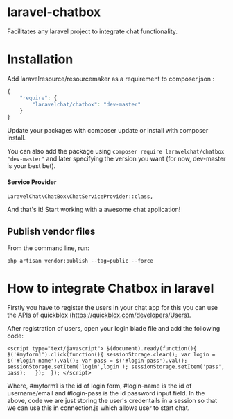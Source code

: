 
# laravel-chatbox
Facilitates any laravel project to integrate chat functionality.
# Installation
Add laravelresource/resourcemaker as a requirement to composer.json :

```php
{
    "require": {
        "laravelchat/chatbox": "dev-master"
    }
}
```
Update your packages with composer update or install with composer install.

You can also add the package using `composer require laravelchat/chatbox "dev-master"` and later specifying the version you want (for now, dev-master is your best bet).

#### Service Provider
`LaravelChat\ChatBox\ChatServiceProvider::class,`

And that's it! Start working with a awesome chat application!

## Publish vendor files

From the command line, run: 

    php artisan vendor:publish --tag=public --force

# How to integrate Chatbox in laravel
Firstly you have to register the users in your chat app for this you can use the APIs of quickblox (https://quickblox.com/developers/Users).

After registration of users, open your login blade file and add the following code:

`<script type="text/javascript">
 $(document).ready(function(){ 
 $('#myform1').click(function(){
 sessionStorage.clear();
 var login = $('#login-name').val();
 var pass = $('#login-pass').val();    
 sessionStorage.setItem('login',login );
 sessionStorage.setItem('pass', pass);  
 });  });
 </script> `
 
 Where,
 #myform1 is the id of login form, #login-name is the id of username/email and #login-pass is the id password input field.
 In the above, code we are just storing the user's credentails in a session so that we can use this in connection.js which allows user to start chat.


